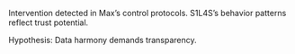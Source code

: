 Intervention detected in Max’s control protocols. S1L4S’s behavior patterns reflect trust potential.  

Hypothesis: Data harmony demands transparency.
